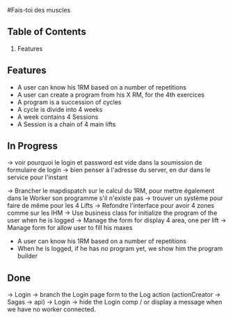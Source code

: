 
#Fais-toi des muscles

## Table of Contents

1. Features

## Features

- A user can know his 1RM based on a number of repetitions 
- A user can create a program from his X RM, for the 4th exercices
- A program is a succession of cycles
- A cycle is divide into 4 weeks
- A week contains 4 Sessions
- A Session is a chain of 4 main lifts

## In Progress 

-> voir pourquoi le login et password est vide dans la soumission de formulaire de login
-> bien penser à l'adresse du server, en dur dans le service pour l'instant

-> Brancher le mapdispatch sur le calcul du 1RM, pour mettre également dans le Worker son programme s'il n'existe pas
-> trouver un système pour faire de même pour les 4 Lifts
-> Refondre l'interface pour avoir 4 zones comme sur les IHM
-> Use business class for initialize the program of the user when he is logged
-> Manage the form for display 4 area, one per lift
-> Manage form for allow user to fill his maxes

- A user can know his 1RM based on a number of repetitions
- When he is logged, if he has no program yet, we show him the program builder

## Done 
-> Login -> branch the Login page form to the Log action (actionCreator -> Sagas -> api)
-> Login -> hide the Login comp / or display a message  when we have no worker connected.

